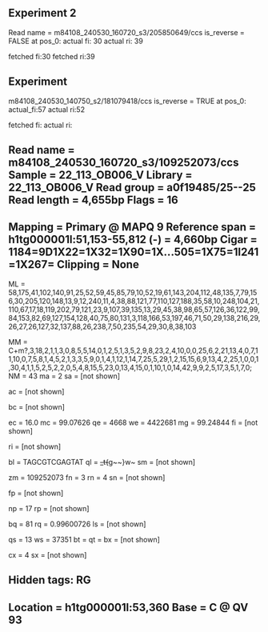 ## Experiment 2
Read name = m84108_240530_160720_s3/205850649/ccs
is_reverse = FALSE
at pos_0:
actual fi: 30
actual ri: 39

fetched fi:30
fetched ri:39

## Experiment 
m84108_240530_140750_s2/181079418/ccs
is_reverse = TRUE
at pos_0:
actual_fi:57
actual ri:52

fetched fi:
actual ri:



Read name = m84108_240530_160720_s3/109252073/ccs
Sample = 22_113_OB006_V
Library = 22_113_OB006_V
Read group = a0f19485/25--25
Read length = 4,655bp
Flags = 16
----------------------
Mapping = Primary @ MAPQ 9
Reference span = h1tg000001l:51,153-55,812 (-) = 4,660bp
Cigar = 1184=9D1X22=1X32=1X90=1X...505=1X75=1I241=1X267=
Clipping = None
----------------------
ML = 58,175,41,102,140,91,25,52,59,45,85,79,10,52,19,61,143,204,112,48,135,7,79,156,30,205,120,148,13,9,12,240,11,4,38,88,121,77,110,127,188,35,58,10,248,104,21,110,67,17,18,119,202,79,121,23,9,107,39,135,13,29,45,38,98,65,57,126,36,122,99,84,153,82,69,127,154,128,40,75,80,131,3,118,166,53,197,46,71,50,29,138,216,29,26,27,26,127,32,137,88,26,238,7,50,235,54,29,30,8,38,103

MM = C+m?,3,18,2,1,1,3,0,8,5,5,14,0,1,2,5,1,3,5,2,9,8,23,2,4,10,0,0,25,6,2,21,13,4,0,7,11,10,0,7,5,8,1,4,5,2,1,3,3,5,9,0,1,4,1,12,1,14,7,25,5,29,1,2,15,15,6,9,13,4,2,25,1,0,0,1,30,4,1,1,5,2,5,2,2,0,5,4,8,15,5,23,0,13,4,15,0,1,10,1,0,14,42,9,9,2,5,17,3,5,1,7,0;
NM = 43
ma = 2
sa = [not shown]

ac = [not shown]

bc = [not shown]

ec = 16.0
mc = 99.07626
qe = 4668
we = 4422681
mg = 99.24844
fi = [not shown]

ri = [not shown]

bl = TAGCGTCGAGTAT
ql = ~~_t{~~g~~}w~
sm = [not shown]

zm = 109252073
fn = 3
rn = 4
sn = [not shown]

fp = [not shown]

np = 17
rp = [not shown]

bq = 81
rq = 0.99600726
ls = [not shown]

qs = 13
ws = 37351
bt = 
qt = 
bx = [not shown]

cx = 4
sx = [not shown]

Hidden tags: RG
------------------
Location = h1tg000001l:53,360
Base = C @ QV 93
----------------------

